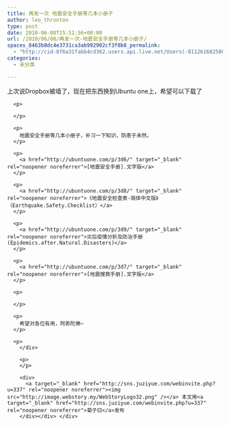 ```yaml
---
title: 再发一次 地震安全手册等几本小册子
author: leo_thronton
type: post
date: 2010-06-08T15:51:56+00:00
url: /2010/06/08/再发一次-地震安全手册等几本小册子/
spaces_8463b8dc4e3731ca3ab992902cf3f8b8_permalink:
  - "http://cid-8f6a31fabb4cd362.users.api.live.net/Users(-8112616825800567966)/Blogs('8F6A31FABB4CD362!102')/Entries('8F6A31FABB4CD362!1084')?authkey=yuBuArwciRo%24"
categories:
  - 未分类

---
```

<div id="msgcns!8F6A31FABB4CD362!1084" class="bvMsg">
  <div>
    <div>
      <p>
        上次说Dropbox被墙了，现在把东西换到Ubuntu one上，希望可以下载了
      </p>
      
      <p>
         
      </p>
      
      <p>
        地震安全手册等几本小册子，补习一下知识，防患于未然。
      </p>
      
      <p>
        <a href="http://ubuntuone.com/p/3d6/" target="_blank" rel="noopener noreferrer">[地震安全手册].文字版</a>
      </p>
      
      <p>
        <a href="http://ubuntuone.com/p/3d8/" target="_blank" rel="noopener noreferrer">《地震安全检查表-简体中文版》（Earthquake.Safety.Checklist）</a>
      </p>
      
      <p>
        <a href="http://ubuntuone.com/p/3d9/" target="_blank" rel="noopener noreferrer">灾后疫情分析及防治手册(Epidemics.after.Natural.Disasters)</a>
      </p>
      
      <p>
        <a href="http://ubuntuone.com/p/3d7/" target="_blank" rel="noopener noreferrer">[地震搜救手册].文字版</a>
      </p>
      
      <p>
         
      </p>
      
      <p>
        希望对各位有用，阿弥陀佛~
      </p>
      
      <p>
        </div> 
        
        <p>
        </p>
        
        <div>
          <a target="_blank" href="http://sns.juziyue.com/webinvite.php?u=337" rel="noopener noreferrer"><img src="http://image.webstory.my/WebStoryLogo32.png" /></a> 本文用<a target="_blank" href="http://sns.juziyue.com/webinvite.php?u=337" rel="noopener noreferrer">菊子曰</a>发布
        </div></div> </div>